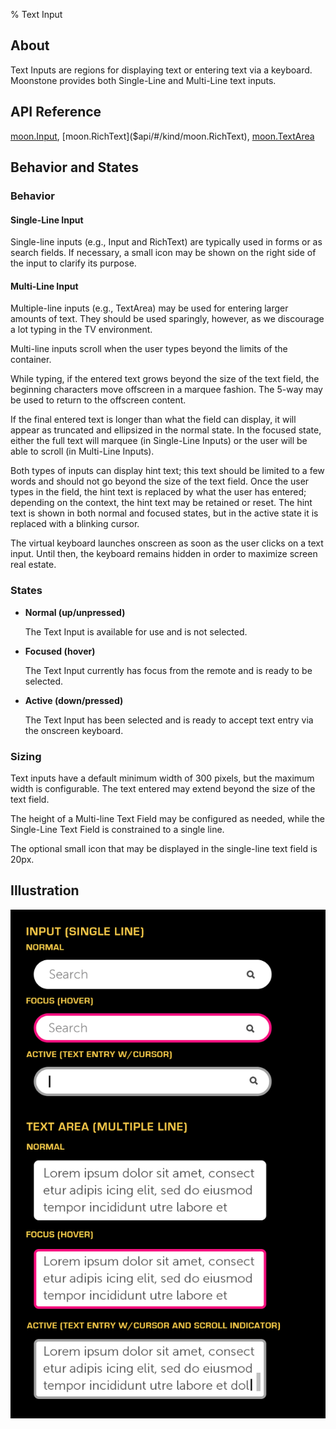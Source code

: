 ﻿% Text Input

## About

Text Inputs are regions for displaying text or entering text via a keyboard.
Moonstone provides both Single-Line and Multi-Line text inputs.

## API Reference

[moon.Input]($api/#/kind/moon.Input),
[moon.RichText]($api/#/kind/moon.RichText),
[moon.TextArea]($api/#/kind/moon.TextArea)

## Behavior and States

### Behavior

#### Single-Line Input

Single-line inputs (e.g., Input and RichText) are typically used in forms or as
search fields.  If necessary, a small icon may be shown on the right side of the
input to clarify its purpose.

#### Multi-Line Input

Multiple-line inputs (e.g., TextArea) may be used for entering larger amounts of
text.  They should be used sparingly, however, as we discourage a lot typing in
the TV environment.

Multi-line inputs scroll when the user types beyond the limits of the container.

While typing, if the entered text grows beyond the size of the text field, the
beginning characters move offscreen in a marquee fashion.  The 5-way may be used
to return to the offscreen content.

If the final entered text is longer than what the field can display, it will
appear as truncated and ellipsized in the normal state.  In the focused state,
either the full text will marquee (in Single-Line Inputs) or the user will be
able to scroll (in Multi-Line Inputs).

Both types of inputs can display hint text; this text should be limited to a few
words and should not go beyond the size of the text field.  Once the user types
in the field, the hint text is replaced by what the user has entered; depending
on the context, the hint text may be retained or reset.  The hint text is shown
in both normal and focused states, but in the active state it is replaced with a
blinking cursor.

The virtual keyboard launches onscreen as soon as the user clicks on a text
input.  Until then, the keyboard remains hidden in order to maximize screen real
estate.

### States

* **Normal (up/unpressed)**

    The Text Input is available for use and is not selected.

* **Focused (hover)**

    The Text Input currently has focus from the remote and is ready to be
    selected.

* **Active (down/pressed)**

    The Text Input has been selected and is ready to accept text entry via the
    onscreen keyboard.

### Sizing

Text inputs have a default minimum width of 300 pixels, but the maximum width is
configurable.  The text entered may extend beyond the size of the text field.

The height of a Multi-line Text Field may be configured as needed, while the
Single-Line Text Field is constrained to a single line.

The optional small icon that may be displayed in the single-line text field is
20px.

## Illustration

![](../../assets/dg-controls-text-input.png)
